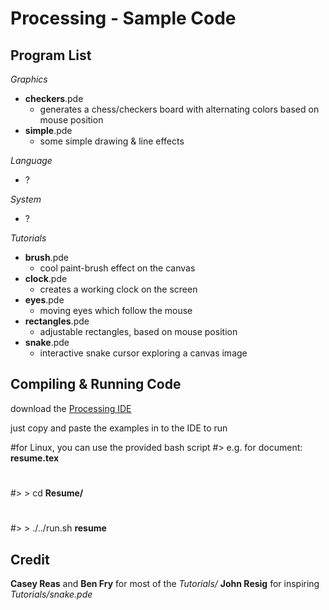 Processing - Sample Code
========================

Program List
------------

*Graphics*

-  **checkers**.pde
    - generates a chess/checkers board with alternating colors based on mouse position
-  **simple**.pde
    - some simple drawing & line effects

*Language*

-  ?

*System*

-  ?

*Tutorials*

-  **brush**.pde
    - cool paint-brush effect on the canvas
-  **clock**.pde
    - creates a working clock on the screen
-  **eyes**.pde
    - moving eyes which follow the mouse
-  **rectangles**.pde
    - adjustable rectangles, based on mouse position
-  **snake**.pde
    - interactive snake cursor exploring a canvas image

Compiling & Running Code
------------------------

download the [Processing IDE](http://processing.org/)

just copy and paste the examples in to the IDE to run

#for Linux, you can use the provided bash script
#>  e.g. for document: **resume.tex**
#
#> >  cd **Resume/**
#
#> > ./../run.sh **resume**

Credit
------

**Casey Reas** and **Ben Fry** for most of the *Tutorials/*
**John Resig** for inspiring *Tutorials/snake.pde*
